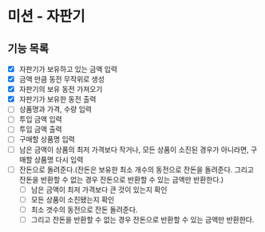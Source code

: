 # 미션 - 자판기

## 기능 목록
- [X] 자판기가 보유하고 있는 금액 입력
- [X] 금액 만큼 동전 무작위로 생성
- [X] 자판기의 보유 동전 가져오기
- [X] 자판기가 보유한 동전 출력
- [ ] 상품명과 가격, 수량 입력
- [ ] 투입 금액 입력
- [ ] 투입 금액 출력
- [ ] 구매할 상품명 입력
- [ ] 남은 금액이 상품의 최저 가격보다 작거나, 모든 상품이 소진된 경우가 아니라면, 구매할 상품명 다시 입력
- [ ] 잔돈으로 돌려준다.(잔돈은 보유한 최소 개수의 동전으로 잔돈을 돌려준다. 그리고 잔돈을 반환할 수 없는 경우 잔돈으로 반환할 수 있는 금액만 반환한다.)
    - [ ] 남은 금액이 최저 가격보다 큰 것이 있는지 확인
    - [ ] 모든 상품이 소진됐는지 확인
    - [ ] 최소 갯수의 동전으로 잔돈 돌려준다.
    - [ ] 그리고 잔돈을 반환할 수 없는 경우 잔돈으로 반환할 수 있는 금액만 반환한다.